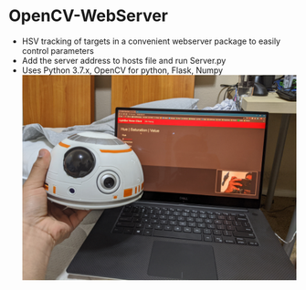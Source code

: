 # OpenCV-WebServer
* HSV tracking of targets in a convenient webserver package to easily control parameters
* Add the server address to hosts file and run Server.py
* Uses Python 3.7.x, OpenCV for python, Flask, Numpy
![alt text](https://github.com/Tekunalogy/OpenCV-WebServer/blob/master/ReadMeFiles/bb8.jpg?raw=true)
